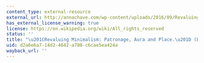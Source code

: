 ```yaml
---
content_type: external-resource
external_url: http://annachave.com/wp-content/uploads/2016/09/Revaluing-Minimalism.pdf
has_external_license_warning: true
license: https://en.wikipedia.org/wiki/All_rights_reserved
status: ''
title: "\u201CRevaluing Minimalism: Patronage, Aura and Place.\u201D (PDF)"
uid: d2a6e6a7-14d2-4642-a780-c6cae5ea424a
wayback_url: ''
---
```

